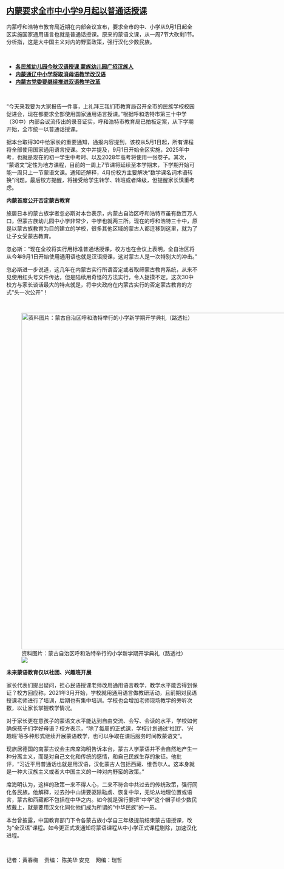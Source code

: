 <!--1681142544000-->
[内蒙要求全市中小学9月起以普通话授课](https://www.rfa.org/mandarin/yataibaodao/shaoshuminzu/hcm2-04102023074851.html)
------

<p>内蒙呼和浩特市教育局近期在内部会议宣布，要求全市的中、小学从9月1日起全区实施国家通用语言也就是普通话授课。原来的蒙语文课，从一周7节大砍剩1节。分析指，这是大中国主义对内的野蛮政策，强行汉化少数民族。</p><p><span class="result-title"> </span></p><ul><li><a href="https://www.rfa.org/mandarin/yataibaodao/shaoshuminzu/ql0811a-08112021045557.html"><strong>各民族幼儿园今秋汉语授课 蒙族幼儿园广招汉族人</strong></a></li><li><a href="https://www.rfa.org/mandarin/yataibaodao/shaoshuminzu/ql2-06242020064348.html"><strong>内蒙通辽中小学将取消母语教学改汉语</strong></a></li><li><strong><a href="https://www.rfa.org/mandarin/Xinwen/6-10252020125018.html">内蒙古党委要继续推进双语教学改革</a></strong></li></ul><p><span class="result-title"> </span></p><p>“今天来我要为大家报告一件事，上礼拜三我们市教育局召开全市的民族学校校园促进会，现在都要求全部使用国家通用语言授课。”根据呼和浩特市第三十中学（30中）内部会议流传出的录音证实，呼和浩特市教育局已拍板定案，从下学期开始，全市统一以普通话授课。</p><p>据本台取得30中给家长的重要通知，通报内容提到，该校从5月1日起，所有课程将全部使用国家通用语言授课。文中并提及，9月1日开始全区实施，2025年中考，也就是现在的初一学生中考时、以及2028年高考将使用一张卷子。其次， “蒙语文”定性为地方课程，目前的一周上7节课将延续至本学期末，下学期开始可能一周只上一节蒙语文课。通知还解释，4月份校方主要解决“数学课名词术语转换”问题。最后校方提醒，将接受给学生转学、转班或者降级，但提醒家长慎重考虑。</p><p><strong>内蒙首度公开否定蒙古教育</strong></p><p>旅居日本的蒙古族学者忽必斯对本台表示，内蒙古自治区呼和浩特市虽有数百万人口，但蒙古族幼儿园中小学非常少，中学也就两三所。现在的呼和浩特三十中，原是以蒙古族教育为目的建立的学校，很多其他区域的蒙古人都迁移到这里，就为了让子女受蒙古教育。</p><p>忽必斯：“现在全校将实行用标准普通话授课，校方也在会议上表明，全自治区将从今年9月1日开始使用通用语也就是汉语授课，这对蒙古人是一次特别大的冲击。”</p><p>忽必斯进一步说道，这几年在内蒙古实行所谓否定或者取缔蒙古教育系统，从来不见使用红头号文件传达，但是陆续用奇怪的方法实行，令人捉摸不定。这次30中校方与家长谈话最大的特点就是，将中央政府在内蒙古实行的否定蒙古教育的方式“头一次公开”！</p><p><span class="result-title"> </span></p><p><figure class="image-richtext image-inline captioned" style="width:1280px;"><img alt="资料图片：蒙古自治区呼和浩特举行的小学新学期开学典礼（路透社）" height="887" src="https://www.rfa.org/mandarin/yataibaodao/shaoshuminzu/hcm2-04102023074851.html/2019-02-28t070020z_573706667_rc163a7efbf0_rtrmadp_3_china-education.jpg/@@images/197cf10a-c5d0-4a0b-ad40-25b1851ff40f.jpeg" title="2019-02-28T070020Z_573706667_RC163A7EFBF0_RTRMADP_3_CHINA-EDUCATION.JPG" width="1280"/><figcaption class="image-caption">资料图片：蒙古自治区呼和浩特举行的小学新学期开学典礼（路透社）</figcaption><small></small><div id="zoomattribute"><a data-caption="资料图片：蒙古自治区呼和浩特举行的小学新学期开学典礼（路透社）" data-fancybox="" href="https://www.rfa.org/mandarin/yataibaodao/shaoshuminzu/hcm2-04102023074851.html/2019-02-28t070020z_573706667_rc163a7efbf0_rtrmadp_3_china-education.jpg" id="single_image" title="资料图片：蒙古自治区呼和浩特举行的小学新学期开学典礼（路透社）"><img src="/++plone++rfa-resources/img/icon-zoom.png"/></a></div></figure></p><p><strong>未来蒙语教育仅以社团、兴趣班开展</strong></p><p>家长代表们提出疑问，担心民语授课老师改用通用语言教学，教学水平能否得到保证？校方回应称，2021年3月开始，学校就用通用语言做教研活动，且前期对民语授课老师进行了培训，后期也有集中培训。学校也会增加老师现场教学的旁听次数，以让家长掌握教学情况。</p><p>对于家长更在意孩子的蒙语文水平能达到自由交流、会写、会读的水平，学校如何确保孩子们学好母语？校方表示，“除了每周的正式课，学校计划通过‘社团’、‘兴趣班’等多种形式继续开展蒙语教学，也可以争取在课后服务时间教蒙语文”。</p><p>现旅居德国的南蒙古议会主席席海明告诉本台，蒙古人学蒙语并不会自然地产生一种分离主义，而是对自己文化和传统的感情，和自己民族生存的象征。他批评，“习近平用普通话也就是用汉语，汉化蒙古人包括西藏、维吾尔人。这本身就是一种大汉族主义或者大中国主义的一种对内野蛮的政策。”</p><p>席海明认为，这样的政策一来不得人心，二来不符合中共过去的传统政策，强行同化各民族。他解释，过去孙中山讲要驱除鞑虏、恢复中华，无论从地理位置或语言，蒙古和西藏都不包括在中华之内。如今就是强行要把“中华”这个帽子给少数民族戴上，就是要用汉文化同化他们成为所谓的“中华民族”的一员。</p><p>本台曾披露，中国教育部门下令各蒙古族小学自三年级提前结束蒙古语授课，改为“全汉语”课程。如今更正式发通知将蒙语课程从中小学正式课程剔除，加速汉化进程。</p><p><span class="result-title"> </span></p><p>记者：黄春梅    责编： 陈美华 安克    网编：瑞哲</p>
